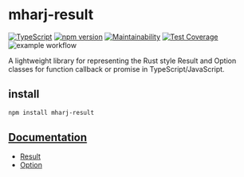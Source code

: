 # mharj-result

[![TypeScript](https://badges.frapsoft.com/typescript/code/typescript.svg?v=101)](https://github.com/ellerbrock/typescript-badges/)
[![npm version](https://badge.fury.io/js/mharj-result.svg)](https://badge.fury.io/js/mharj-result)
[![Maintainability](https://api.codeclimate.com/v1/badges/b6385c57b8fbfa43be06/maintainability)](https://codeclimate.com/github/mharj/result/maintainability)
[![Test Coverage](https://api.codeclimate.com/v1/badges/b6385c57b8fbfa43be06/test_coverage)](https://codeclimate.com/github/mharj/result/test_coverage)
![example workflow](https://github.com/mharj/result/actions/workflows/main.yml/badge.svg)

A lightweight library for representing the Rust style Result and Option classes for function callback or promise in TypeScript/JavaScript.

## install

```bash
npm install mharj-result
```

## [Documentation](https://mharj.github.io/result/)
- [Result](https://mharj.github.io/result/types/Result.html)
- [Option](https://mharj.github.io/result/types/Option.html)
